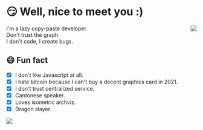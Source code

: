 # 😏 Well, nice to meet you :)

<img align="right" src="https://github-readme-stats.vercel.app/api?username=mchome&count_private=true&show_icons=true&title_color=ffaa22&icon_color=ffaa22&text_color=383838&bg_color=ffffff&hide_title=false&locale=en" />

I'm a lazy copy-paste developer.  
Don't trust the graph.  
I don't code, I create bugs.

## 😄 Fun fact

- [x] ⁢⁣⁡I don't like Javascript at all.
- [x] I hate bitcoin because I can't buy a decent graphics card in 2021.
- [x] I don't trust centralized service.
- [x] Cantonese speaker.
- [x] Loves isometric archviz.
- [x] Dragon slayer.

<img src="https://github-readme-stats.vercel.app/api/top-langs/?username=mchome&title_color=ffaa22&icon_color=ffaa22&text_color=383838&bg_color=ffffff&hide_title=false&locale=en" />
